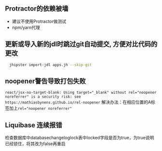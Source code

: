 ## Protractor的依赖被墙

 - 建议不使用Protractor做测试
 - npm/yarn代理

## 更新或导入新的jdl时跳过git自动提交, 方便对比代码的更改

```sh
  jhipster import-jdl apps.jh --skip-git
```

## noopener警告导致打包失败

`react/jsx-no-target-blank: Using target="_blank" without rel="noopener noreferrer" is a security risk: see https://mathiasbynens.github.io/rel-noopener`
解决办法：在相应位置的A标签加上`rel="noopener noreferrer"`

## Liquibase 连续报错

检查数据库中databasechangeloglock表中locked字段是否为true，为true说明已经锁住，将其改为false再重启
